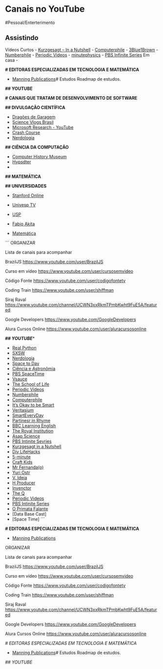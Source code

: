 # Canais no YouTube
#Pessoal/Enterterimento

## Assistindo
Vídeos Curtos
	- [Kurzgesagt – In a Nutshell](https://www.youtube.com/user/Kurzgesagt)
	- [Computerphile](https://www.youtube.com/user/Computerphile)
	- [3Blue1Brown](~https://www.youtube.com/channel/UCYO_jab_esuFRV4b17AJtAw~)
	- [Numberphile](~https://www.youtube.com/user/numberphile~)
	- [Periodic Videos](~https://www.youtube.com/channel/UCtESv1e7ntJaLJYKIO1FoYw~)
	- [minutephysics](~https://www.youtube.com/channel/UCUHW94eEFW7hkUMVaZz4eDg~)
	- [PBS Infinite Series](~https://www.youtube.com/channel/UCs4aHmggTfFrpkPcWSaBN9g~)
Em casa
	- 





















**# EDITORAS ESPECIALIZADAS EM TECNOLOGIA E MATEMÁTICA**

- [Manning Publications](~https://www.manning.com/?a_aid=manning~)# Estudos
Roadmap de estudos.

**## YOUTUBE**

**# CANAIS QUE TRATAM DE DESENVOLVIMENTO DE SOFTWARE**

**## DIVULGAÇÃO CIENTÍFICA**

- [Dragões de Garagem](~https://www.youtube.com/channel/UCbrt8UdV49AqgT7-VaXmlwQ~)
- [Science Vlogs Brasil](~https://www.youtube.com/channel/UCqiD87j08pe5NYPZ-ncZw2w~)
- [Microsoft Research - YouTube](https://www.youtube.com/user/MicrosoftResearch/videos)
- [Crash Course]()
- [Nerdologia]()

**## CIÊNCIA DA COMPUTAÇÃO**

- [Computer History Museum](~https://www.youtube.com/user/ComputerHistory~)
- [Hypsdter]()
- []()


**## MATEMÁTICA**



**## UNIVERSIDADES**

- [Stanford Online](~https://www.youtube.com/user/stanfordonline/~)
- [Univesp TV]()
- [USP]()


- [Fabio Akita](~https://www.youtube.com/channel/UCib793mnUOhWymCh2VJKplQ~)



- [Matemática](~Matemática/videoAulas.md~)


´´´
ORGANIZAR

Lista de canais para acompanhar

BrazilJS
https://www.youtube.com/user/BrazilJS

Curso em vídeo
https://www.youtube.com/user/cursosemvideo

Código Fonte
https://www.youtube.com/user/codigofontetv

Coding Train
https://www.youtube.com/user/shiffman

Siraj Raval https://www.youtube.com/channel/UCWN3xxRkmTPmbKwht9FuE5A/featured

Google Developers
https://www.youtube.com/GoogleDevelopers

Alura Cursos Online
https://www.youtube.com/user/aluracursosonline



**## *YOUTUBE****


- [Real Python](~https://www.youtube.com/channel/UCI0vQvr9aFn27yR6Ej6n5UA~)
- [SXSW](~https://www.youtube.com/user/sxsw~)
- [Nerdologia]()
- [Space to Day](~https://www.youtube.com/channel/UC_Fk7hHbl7vv_7K8tYqJd5A~)
- [Ciência e Astronômia](~https://www.youtube.com/user/cienciaeastronomia~)
- [PBS SpaceTime](~https://www.youtube.com/channel/UC7_gcs09iThXybpVgjHZ_7g~)
- [Vsauce]()
- [The School of Life]()
- [Periodic Videos]()
- [Numberphile]()
- [Computerphile]()
- [It’s Okay to be Smart]()
- [Veritasium]()
- [SmartEveryDay]()
- [Partinesr in Rhyme]()
- [BBC Learning English]()
- [The Royal Institution]()
- [Asap Science]()
- [PBS Intinite Sevries]()
- [Kurzgesagt in a Nutshell]()
- [Diy LifeHacks]()
- [5-minute]()
- [Craft Kids]()
- [Mr Fernanda(o)]()
- [Yuri Ostr]()
- [V. Ideia]()
- [H Producer]()
- [Invenctor]()
- [The Q]()
- [Periodic Videos]()
- [PBS Intinite Series]()
- [O Primata Falante]()
- [Data Base Cast]
- [Space Time]
´´´

**# EDITORAS ESPECIALIZADAS EM TECNOLOGIA E MATEMÁTICA**

- [Manning Publications](~https://www.manning.com/?a_aid=manning~)


ORGANIZAR

Lista de canais para acompanhar

BrazilJS
https://www.youtube.com/user/BrazilJS

Curso em vídeo
https://www.youtube.com/user/cursosemvideo

Código Fonte
https://www.youtube.com/user/codigofontetv

Coding Train
https://www.youtube.com/user/shiffman

Siraj Raval https://www.youtube.com/channel/UCWN3xxRkmTPmbKwht9FuE5A/featured

Google Developers
https://www.youtube.com/GoogleDevelopers

Alura Cursos Online
https://www.youtube.com/user/aluracursosonline




*# EDITORAS ESPECIALIZADAS EM TECNOLOGIA E MATEMÁTICA*

- [Manning Publications](_https://www.manning.com/?a_aid=manning_)# Estudos
Roadmap de estudos.

*## YOUTUBE*

